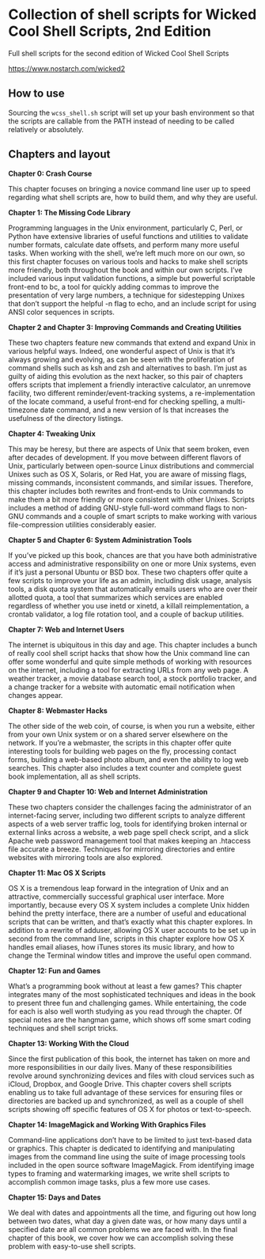 # Collection of shell scripts for Wicked Cool Shell Scripts, 2nd Edition
Full shell scripts for the second edition of Wicked Cool Shell Scripts

https://www.nostarch.com/wicked2

How to use
----

Sourcing the ```wcss_shell.sh``` script will set up your bash environment so that the scripts are callable from the PATH instead of needing to be called relatively or absolutely.

Chapters and layout
---

**Chapter 0: Crash Course**

This chapter focuses on bringing a novice command line user up to speed regarding what shell scripts are, how to build them, and why they are useful.


**Chapter 1: The Missing Code Library**

Programming languages in the Unix environment, particularly C, Perl, or Python have extensive libraries of useful functions and utilities to validate number formats, calculate date offsets, and perform many more useful tasks. When working with the shell, we’re left much more on our own, so this first chapter focuses on various tools and hacks to make shell scripts more friendly, both throughout the book and within our own scripts. I’ve included various input validation functions, a simple but powerful scriptable front-end to bc, a tool for quickly adding commas to improve the presentation of very large numbers, a technique for sidestepping Unixes that don’t support the helpful -n flag to echo, and an include script for using ANSI color sequences in scripts.


**Chapter 2 and Chapter 3: Improving Commands and Creating Utilities**

These two chapters feature new commands that extend and expand Unix in various helpful ways. Indeed, one wonderful aspect of Unix is that it’s always growing and evolving, as can be seen with the proliferation of command shells such as ksh and zsh and alternatives to bash. I’m just as guilty of aiding this evolution as the next hacker, so this pair of chapters offers scripts that implement a friendly interactive calculator, an unremove facility, two different reminder/event-tracking systems, a re-implementation of the locate command, a useful front-end for checking spelling, a multi-timezone date command, and a new version of ls that increases the usefulness of the directory listings.


**Chapter 4: Tweaking Unix**

This may be heresy, but there are aspects of Unix that seem broken, even after decades of development. If you move between different flavors of Unix, particularly between open-source Linux distributions and commercial Unixes such as OS X, Solaris, or Red Hat, you are aware of missing flags, missing commands, inconsistent commands, and similar issues. Therefore, this chapter includes both rewrites and front-ends to Unix commands to make them a bit more friendly or more consistent with other Unixes. Scripts includes a method of adding GNU-style full-word command flags to non-GNU commands and a couple of smart scripts to make working with various file-compression utilities considerably easier.


**Chapter 5 and Chapter 6: System Administration Tools**

If you’ve picked up this book, chances are that you have both administrative access and administrative responsibility on one or more Unix systems, even if it’s just a personal Ubuntu or BSD box. These two chapters offer quite a few scripts to improve your life as an admin, including disk usage, analysis tools, a disk quota system that automatically emails users who are over their allotted quota, a tool that summarizes which services are enabled regardless of whether you use inetd or xinetd, a killall reimplementation, a crontab validator, a log file rotation tool, and a couple of backup utilities.


**Chapter 7: Web and Internet Users**

The internet is ubiquitous in this day and age. This chapter includes a bunch of really cool shell script hacks that show how the Unix command line can offer some wonderful and quite simple methods of working with resources on the internet, including a tool for extracting URLs from any web page. A weather tracker, a movie database search tool, a stock portfolio tracker, and a change tracker for a website with automatic email notification when changes appear.


**Chapter 8: Webmaster Hacks**

The other side of the web coin, of course, is when you run a website, either from your own Unix system or on a shared server elsewhere on the network. If you’re a webmaster, the scripts in this chapter offer quite interesting tools for building web pages on the fly, processing contact forms, building a web-based photo album, and even the ability to log web searches. This chapter also includes a text counter and complete guest book implementation, all as shell scripts.


**Chapter 9 and Chapter 10: Web and Internet Administration**

These two chapters consider the challenges facing the administrator of an internet-facing server, including two different scripts to analyze different aspects of a web server traffic log, tools for identifying broken internal or external links across a website, a web page spell check script, and a slick Apache web password management tool that makes keeping an .htaccess file accurate a breeze. Techniques for mirroring directories and entire websites with mirroring tools are also explored.


**Chapter 11: Mac OS X Scripts**

OS X is a tremendous leap forward in the integration of Unix and an attractive, commercially successful graphical user interface. More importantly, because every OS X system includes a complete Unix hidden behind the pretty interface, there are a number of useful and educational scripts that can be written, and that’s exactly what this chapter explores. In addition to a rewrite of adduser, allowing OS X user accounts to be set up in second from the command line, scripts in this chapter explore how OS X handles email aliases, how iTunes stores its music library, and how to change the Terminal window titles and improve the useful open command.


**Chapter 12: Fun and Games**

What’s a programming book without at least a few games? This chapter integrates many of the most sophisticated techniques and ideas in the book to present three fun and challenging games. While entertaining, the code for each is also well worth studying as you read through the chapter. Of special notes are the hangman game, which shows off some smart coding techniques and shell script tricks.


**Chapter 13: Working With the Cloud**

Since the first publication of this book, the internet has taken on more and more responsibilities in our daily lives. Many of these responsibilities revolve around synchronizing devices and files with cloud services such as iCloud, Dropbox, and Google Drive. This chapter covers shell scripts enabling us to take full advantage of these services for ensuring files or directories are backed up and synchronized, as well as a couple of shell scripts showing off specific features of OS X for photos or text-to-speech.


**Chapter 14: ImageMagick and Working With Graphics Files**

Command-line applications don’t have to be limited to just text-based data or graphics. This chapter is dedicated to identifying and manipulating images from the command line using the suite of image processing tools included in the open source software ImageMagick. From identifying image types to framing and watermarking images, we write shell scripts to accomplish common image tasks, plus a few more use cases.


**Chapter 15: Days and Dates**

We deal with dates and appointments all the time, and figuring out how long between two dates, what day a given date was, or how many days until a specified date are all common problems we are faced with. In the final chapter of this book, we cover how we can accomplish solving these problem with easy-to-use shell scripts.
